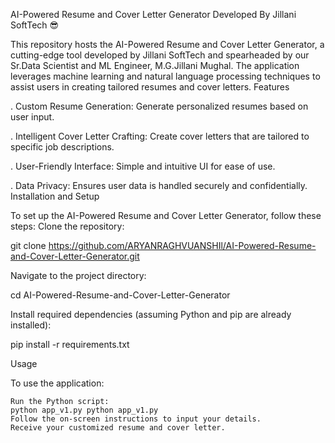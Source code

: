 AI-Powered Resume and Cover Letter Generator Developed By Jillani SoftTech 😎

This repository hosts the AI-Powered Resume and Cover Letter Generator, a cutting-edge tool developed by Jillani SoftTech and spearheaded by our Sr.Data Scientist and ML Engineer, M.G.Jillani Mughal. The application leverages machine learning and natural language processing techniques to assist users in creating tailored resumes and cover letters.
Features

. Custom Resume Generation: Generate personalized resumes based on user input.

. Intelligent Cover Letter Crafting: Create cover letters that are tailored to specific job descriptions.

. User-Friendly Interface: Simple and intuitive UI for ease of use.

. Data Privacy: Ensures user data is handled securely and confidentially.
Installation and Setup

To set up the AI-Powered Resume and Cover Letter Generator, follow these steps:
Clone the repository:

git clone https://github.com/ARYANRAGHVUANSHIl/AI-Powered-Resume-and-Cover-Letter-Generator.git

Navigate to the project directory:

cd AI-Powered-Resume-and-Cover-Letter-Generator

Install required dependencies (assuming Python and pip are already installed):

pip install -r requirements.txt

Usage

To use the application:

    Run the Python script:
    python app_v1.py python app_v1.py
    Follow the on-screen instructions to input your details.
    Receive your customized resume and cover letter.

